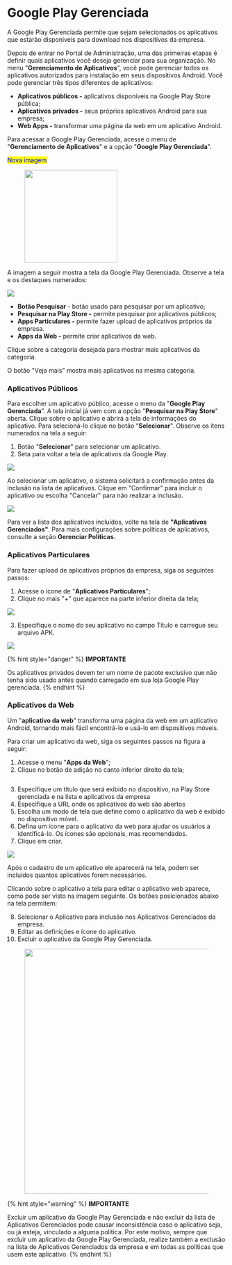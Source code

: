 # Google Play Gerenciada

A Google Play Gerenciada permite que sejam selecionados os aplicativos que estarão disponíveis para download nos dispositivos da empresa.

Depois de entrar no Portal de Administração, uma das primeiras etapas é definir quais aplicativos você deseja gerenciar para sua organização. No menu "**Gerenciamento de Aplicativos**", você pode gerenciar todos os aplicativos autorizados para instalação em seus dispositivos Android. Você pode gerenciar três tipos diferentes de aplicativos:

* **Aplicativos públicos -** aplicativos disponíveis na Google Play Store pública;
* **Aplicativos privados -** seus próprios aplicativos Android para sua empresa;
* **Web Apps -** transformar uma página da web em um aplicativo Android.

Para acessar a Google Play Gerenciada, acesse o menu de "**Gerenciamento de Aplicativos**" e a opção "**Google Play Gerenciada**".

<mark style="color:blue;">Nova imagem</mark>

<figure><img src="../../.gitbook/assets/image (113).png" alt="" width="213"><figcaption></figcaption></figure>

A imagem a seguir mostra a tela da Google Play Gerenciada. Observe a tela e os destaques numerados:

![](<../../.gitbook/assets/6 (3).png>)

* **Botão Pesquisar** - botão usado para pesquisar por um aplicativo;
* **Pesquisar na Play Store -** permite pesquisar por aplicativos públicos;
* **Apps Particulares -** permite fazer upload de aplicativos próprios da empresa.
* **Apps da Web -** permite criar aplicativos da web.

Clique sobre a categoria desejada para mostrar mais aplicativos da categoria.

O botão "Veja mais" mostra mais aplicativos na mesma categoria.

### **Aplicativos Públicos**

Para escolher um aplicativo público, acesse o menu da "**Google Play Gerenciada**". A tela inicial já vem com a opção "**Pesquisar na Play Store**" aberta. Clique sobre o aplicativo e abrirá a tela de informações do aplicativo. Para selecioná-lo clique no botão “**Selecionar**". Observe os itens numerados na tela a seguir:

1. Botão "**Selecionar**" para selecionar um aplicativo.
2. Seta para voltar a tela de aplicativos da Google Play.

![](<../../.gitbook/assets/7 (4).png>)

Ao selecionar um aplicativo, o sistema solicitará a confirmação antes da inclusão na lista de aplicativos. Clique em "Confirmar" para incluir o aplicativo ou escolha "Cancelar" para não realizar a inclusão.

![](<../../.gitbook/assets/8 (4).png>)

Para ver a lista dos aplicativos incluídos, volte na tela de **"Aplicativos Gerenciados"**. Para mais configurações sobre políticas de aplicativos, consulte a seção **Gerenciar Políticas.**

### **Aplicativos Particulares**

Para fazer upload de aplicativos próprios da empresa, siga os seguintes passos:

1. Acesse o ícone de "**Aplicativos Particulares**";
2. Clique no mais "+” que aparece na parte inferior direita da tela;

![](<../../.gitbook/assets/9 (3).png>)

3. Especifique o nome do seu aplicativo no campo Título e carregue seu arquivo APK.

![](<../../.gitbook/assets/10 (3).png>)

{% hint style="danger" %}
**IMPORTANTE**

Os aplicativos privados devem ter um nome de pacote exclusivo que não tenha sido usado antes quando carregado em sua loja Google Play gerenciada.
{% endhint %}

### **Aplicativos da Web**

Um "**aplicativo da web**" transforma uma página da web em um aplicativo Android, tornando mais fácil encontrá-lo e usá-lo em dispositivos móveis.

Para criar um aplicativo da web, siga os seguintes passos na figura a seguir:

1. Acesse o menu "**Apps da Web**";
2. Clique no botão de adição no canto inferior direito da tela;

<figure><img src="../../.gitbook/assets/image (6) (1) (1) (1) (1).png" alt=""><figcaption></figcaption></figure>

3. Especifique um título que será exibido no dispositivo, na Play Store gerenciada e na lista e aplicativos da empresa
4. Especifique a URL onde os aplicativos da web são abertos
5. Escolha um modo de tela que define como o aplicativo da web é exibido no dispositivo móvel.
6. Defina um ícone para o aplicativo da web para ajudar os usuários a identificá-lo. Os ícones são opcionais, mas recomendados.
7. Clique em criar.

![](<../../.gitbook/assets/12 (2).png>)

Após o cadastro de um aplicativo ele aparecerá na tela, podem ser incluídos quantos aplicativos forem necessários.

Clicando sobre o aplicativo a tela para editar o aplicativo web aparece, como pode ser visto na imagem seguinte. Os botões posicionados abaixo na tela permitem:

8. Selecionar o Aplicativo para inclusão nos Aplicativos Gerenciados da empresa.
9. Editar as definições e ícone do aplicativo.
10. Excluir o aplicativo da Google Play Gerenciada.

<figure><img src="../../.gitbook/assets/image (7) (1) (1) (1).png" alt="" width="563"><figcaption></figcaption></figure>

{% hint style="warning" %}
**IMPORTANTE**

Excluir um aplicativo da Google Play Gerenciada e não excluir da lista de Aplicativos Gerenciados pode causar inconsistência caso o aplicativo seja, ou já esteja, vinculado a alguma política. Por este motivo, sempre que excluir um aplicativo da Google Play Gerenciada, realize também a exclusão na lista de Aplicativos Gerenciados da empresa e em todas as políticas que usem este aplicativo.
{% endhint %}
